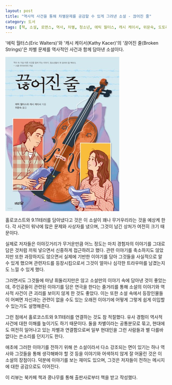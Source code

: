 ```yaml
---
layout: post
title: "역사적 사건을 통해 차별문제를 공감할 수 있게 그려낸 소설 - 끊어진 줄"
category: 도서
tags: [책, 소설, 로맨스, 역사, 차별, 청소년, 에릭 월터스, 캐시 케이서, 위문숙, 도토리숲, 북카페 책과 콩나무, 서평]
---
```


'에릭 월터스(Eric Walters)'와
'캐시 케이서(Kathy Kacer)'의
'끊어진 줄(Broken Strings)'은
차별 문제를 역사적인 사건과 함께 담아낸 소설이다.

![표지](/images/broken-strings-book-h480.jpg)

홀로코스트와 9.11테러를 담아냈다고 것은
이 소설이 꽤나 무거우리라는 것을 예상케 한다.
각 사건이 워낙에 많은 문제와 사상자를 냈으며,
그것이 남긴 상처가 여전히 크기 때문이다.

실제로 저자들은 이야깃거리가 무거운만큼
어느 정도는 마치 경험자의 이야기를 그대로 담은 것처럼 끼워 넣으면서
신중하게 접근하려고 했다.
관련 이야기를 축소하지도 않았지만 또한 과장하지도 않으면서
실제에 기반한 이야기를 담아 그것들을 사실적으로 알 수 있게 했으며
관련자드를 등장시킴으로서 그것이 얼마나 심각한 트라우마를 남겼는지도 느낄 수 있게 했다.

그러면서도 그것들에 마냥 휘둘리지만은 않고 소설만의 이야기 속에 담아낸 것이 좋았는데,
주인공들이 관련된 이야기를 담은 연극을 한다는 줄거리를 통해
소설의 이야기와 역사적 사건이 큰 괴리를 보이지 않게 한 것도 좋았다.
이는 또한 소설 속에서 등장인물들이 어쩌면 자신과는 관련이 없을 수도 있는 오래전 이야기에
어떻게 그렇게 쉽게 이입할 수 있는가도 설명해준다.

그런 점에서 홀로코스트와 9.11테러를 연결하는 것도 참 적절했다.
유사 경험이 역사적 사건에 대한 이해를 높이기도 하기 때문이다.
둘을 차별이라는 공통분모로 묶고, 현대에도 여전히 일어나고 있는 차별과 연결함으로써
일부 현대인을 그런 사람들과 별 다를바 없다는 쓴소리를 던지기도 한다.

애초에 그러한 이야기를 전하기 위해 쓴 소설이라서 다소 강조되는 면이 있기는 하나
역사와 그것들을 통해 생각해봐야 할 것 등을 이야기와 어색하지 않게 잘 어울린 것은 이 소설의 장점이다.
덕분에 이야기를 보는 재미도 있으며,
그것은 저자들이 전하는 메시지에 대한 공감으로도 이어진다.



<div class="im im-info">
이 리뷰는 북카페 책과 콩나무를 통해 출판사로부터 책을 받고 작성했다.
</div>
